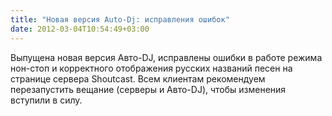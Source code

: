 ```yaml
---
title: "Новая версия Auto-Dj: исправления ошибок"
date: 2012-03-04T10:54:49+03:00
---
```


Выпущена новая версия Авто-DJ, исправлены ошибки в работе режима нон-стоп и корректного отображения русских названий песен на странице сервера Shoutcast. Всем клиентам рекомендуем перезапустить вещание (серверы и Авто-DJ), чтобы изменения вступили в силу.